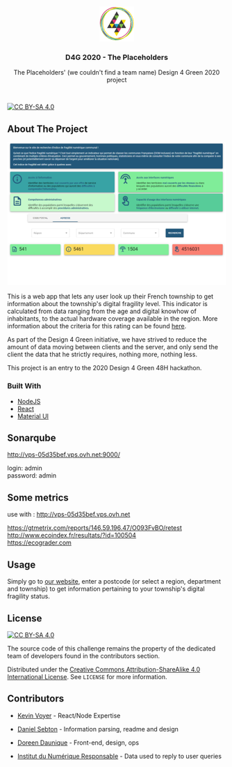

<!-- PROJECT LOGO -->
<br />
<p align="center">
  <a href="https://github.com/github_username/repo_name">
    <img src="res/D4G_logo.png" alt="Logo" width="80" height="80">
  </a>
  <h3 align="center">D4G 2020 - The Placeholders </h3>
  <p align="center">
    The Placeholders' (we couldn't find a team name) Design 4 Green 2020 project
  </p>
</p>
<br />

[![CC BY-SA 4.0][cc-by-sa-shield]][cc-by-sa]


<!-- ABOUT THE PROJECT -->
## About The Project

[![our app in action][product-screenshot]](http://146.59.196.47/)

This is a web app that lets any user look up their French township to get information about the township's digital fragility level.
This indicator is calculated from data ranging from the age and digital knowhow of inhabitants, to the actual hardware coverage available in the region. More information about the criteria for this rating can be found [here](https://indice.institutnr.org/#indicateur).

As part of the Design 4 Green initiative, we have strived to reduce the amount of data moving between clients and the server, and only send the client the data that he strictly requires, nothing more, nothing less.

This project is an entry to the 2020 Design 4 Green 48H hackathon.

### Built With

* [NodeJS](https://nodejs.org)
* [React](https://reactjs.org)
* [Material UI](https://material-ui.com/)

## Sonarqube

http://vps-05d35bef.vps.ovh.net:9000/ </br>

login: admin</br>
password: admin</br>

## Some metrics

use with : http://vps-05d35bef.vps.ovh.net

https://gtmetrix.com/reports/146.59.196.47/O093FvBO/retest </br>
http://www.ecoindex.fr/resultats/?id=100504</br>
https://ecograder.com</br>

<!-- USAGE EXAMPLES -->
## Usage

Simply go to [our website](http://146.59.196.47/), enter a postcode (or select a region, department and township) to get information pertaining to your township's digital fragility status.

<!-- LICENSE -->
## License
[![CC BY-SA 4.0][cc-by-sa-image]][cc-by-sa]

The source code of this challenge remains the property of the dedicated team of developers found in the contributors section.

Distributed under the [Creative Commons Attribution-ShareAlike 4.0 International License][cc-by-sa]. See `LICENSE` for more information.

<!-- Contributors -->
## Contributors

* [Kevin Voyer](https://github.com/kecsou) - React/Node Expertise
* [Daniel Sebton](https://github.com/Allexio) - Information parsing, readme and design
* [Doreen Daunique](https://github.com/DoreenDaunique) - Front-end, design, ops

* [Institut du Numérique Responsable](https://institutnr.org/) - Data used to reply to user queries


[product-screenshot]: res/app_in_action.png
[cc-by-sa]: http://creativecommons.org/licenses/by-sa/4.0/
[cc-by-sa-image]: https://licensebuttons.net/l/by-sa/4.0/88x31.png
[cc-by-sa-shield]: https://img.shields.io/badge/License-CC%20BY--SA%204.0-lightgrey.svg